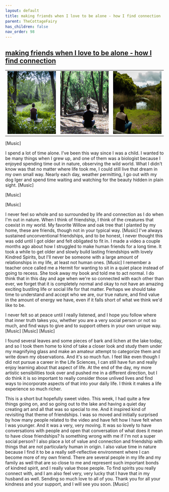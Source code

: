 ```yaml
---
layout: default
title: making friends when I love to be alone - how I find connection
parent: TheCottageFairy
has_children: false
nav_order: 98
---
```


## [making friends when I love to be alone - how I find connection](https://www.youtube.com/watch?v=7Q8d8Vvk6oo)

<div>
<table align="center">
	<tr>
		<td align="center">
			<img src="../../assets/cottage_fairy_ai_generated_photos/making_friends_when_I_love_to_be_alone_-_how_I_find_connection-[7Q8d8Vvk6oo]/generated_00.png" height="200" width="200"/>
		</td>
		<td align="center">
			<img src="../../assets/cottage_fairy_ai_generated_photos/making_friends_when_I_love_to_be_alone_-_how_I_find_connection-[7Q8d8Vvk6oo]/generated_01.png" height="200" width="200"/>
		</td>
		<td align="center">
			<img src="../../assets/cottage_fairy_ai_generated_photos/making_friends_when_I_love_to_be_alone_-_how_I_find_connection-[7Q8d8Vvk6oo]/generated_02.png" height="200" width="200"/>
		</td>
	</tr>
</table>
</div>

[Music]

I spend a lot of time alone. I've been this way since I was a child. I wanted to be many things when I grew up, and one of them was a biologist because I enjoyed spending time out in nature, observing the wild world. What I didn't know was that no matter where life took me, I could still live that dream in my own small way. Nearly each day, weather permitting, I go out with my dog Iger and spend time waiting and watching for the beauty hidden in plain sight. [Music]

[Music]

[Music]

I never feel so whole and so surrounded by life and connection as I do when I'm out in nature. When I think of friendship, I think of the creatures that coexist in my world. My favorite Willow and oak tree that I planted by my home, these are friends, though not in your typical way. [Music] I've always sustained unconventional friendships, and to be honest, I never thought this was odd until I got older and felt obligated to fit in. I made a video a couple months ago about how I struggled to make human friends for a long time. It took a while to get older and slowly build lasting friendships with lovely Kindred Spirits, but I'll never be someone with a large amount of relationships in my life, at least not human ones. [Music] I remember a teacher once called me a Hermit for wanting to sit in a quiet place instead of going to recess. She took away my book and told me to act normal. I do think that in this day and age when we're so connected with each other than ever, we forget that it is completely normal and okay to not have an amazing exciting bustling life or social life for that matter. Perhaps we should take time to understand and accept who we are, our true nature, and find value in the amount of energy we have, even if it falls short of what we think we'd like to be.

I never felt so at peace until I really listened, and I hope you follow where that inner truth takes you, whether you are a very social person or not so much, and find ways to give and to support others in your own unique way. [Music] [Music] [Music]

I found several leaves and some pieces of bark and lichen at the lake today, and so I took them home to kind of take a closer look and study them under my magnifying glass and make an amateur attempt to categorize them and write down my observations. And it's so much fun. I feel like even though I did not pursue a career in the Life Sciences, I can still have fun and really enjoy learning about that aspect of life. At the end of the day, my more artistic sensibilities took over and pushed me in a different direction, but I do think it is so important to really consider those unlived lives and find ways to incorporate aspects of that into your daily life. I think it makes a life experience so much richer.

This is a short but hopefully sweet video. This week, I had quite a few things going on, and so going out to the lake and having a quiet day creating art and all that was so special to me. And it inspired kind of revisiting that theme of friendships. I was so moved and initially surprised by how many people related to the video and have felt how I have felt when I was younger. And it was a very, very moving. It was so lovely to have conversations with people and open that conversation of what does it mean to have close friendships? Is something wrong with me if I'm not a super social person? I also place a lot of value and connection and friendship with things that are not particularly human in origin. I also value time in nature because I find it to be a really self-reflective environment where I can become more of my own friend. There are several people in my life and my family as well that are so close to me and represent such important bonds of kindred spirit, and I really value those people. To find spirits you really connect with, and I am also feel very, very lucky that I have that in my husband as well. Sending so much love to all of you. Thank you for all your kindness and your support, and I will see you soon. [Music]